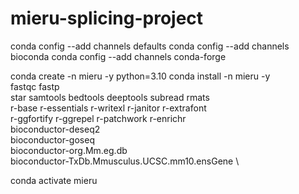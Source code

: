 # mieru-splicing-project
 
conda config --add channels defaults
conda config --add channels bioconda
conda config --add channels conda-forge

conda create -n mieru -y python=3.10
conda install -n mieru -y \
    fastqc fastp \
    star samtools bedtools deeptools subread rmats \
    r-base r-essentials r-writexl r-janitor r-extrafont \
    r-ggfortify r-ggrepel r-patchwork r-enrichr \
    bioconductor-deseq2 \
    bioconductor-goseq \
    bioconductor-org.Mm.eg.db \
    bioconductor-TxDb.Mmusculus.UCSC.mm10.ensGene \

conda activate mieru
